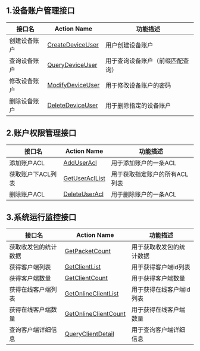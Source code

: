 
## 1.设备账户管理接口

接口名 | Action Name| 功能描述
---|---|---
创建设备账户 | [CreateDeviceUser](http://tcecqpoc.fsphere.cn/document/product/568/8502) | 用户创建设备账户
查询设备账户 | [QueryDeviceUser](http://tcecqpoc.fsphere.cn/document/product/568/8507)  | 用于查询设备账户（前缀匹配查询）
修改设备账户 | [ModifyDeviceUser](http://tcecqpoc.fsphere.cn/document/product/568/8506) | 用于修改设备账户的密码
删除设备账户 |[ DeleteDeviceUser](http://tcecqpoc.fsphere.cn/document/product/568/8503) | 用于删除指定的设备账户

## 2.账户权限管理接口
接口名 | Action Name| 功能描述
---|---|---
添加账户ACL | [AddUserAcl](http://tcecqpoc.fsphere.cn/document/product/568/8509) | 用于添加账户的一条ACL
获取账户下ACL列表 | [GetUserAclList](http://tcecqpoc.fsphere.cn/document/product/568/8512) | 用于获取指定账户的所有ACL列表
删除账户ACL | [DeleteUserAcl](http://tcecqpoc.fsphere.cn/document/product/568/8510) | 用于删除账户的一条ACL

## 3.系统运行监控接口
接口名 | Action Name| 功能描述
---|---|---
获取收发包的统计数据 | [GetPacketCount](http://tcecqpoc.fsphere.cn/document/product/568/8513) | 用于获取收发包的统计数据
获得客户端列表 | [GetClientList](http://tcecqpoc.fsphere.cn/document/product/568/8515) | 用于获得客户端id列表
获得客户端数量 | [GetClientCount](http://tcecqpoc.fsphere.cn/document/product/568/8518) | 用于获得客户端数量
获得在线客户端列表 | [GetOnlineClientList](http://tcecqpoc.fsphere.cn/document/product/568/8520) | 用于获得在线客户端id列表
获得在线客户端数量| [GetOnlineClientCount](http://tcecqpoc.fsphere.cn/document/product/568/8521) | 用于获得在线客户端数量
查询客户端详细信息 |[QueryClientDetail](http://tcecqpoc.fsphere.cn/document/product/568/8522) | 用于查询客户端详细信息

